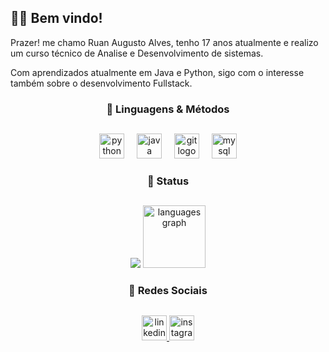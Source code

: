 ## 👨‍💻 Bem vindo!

Prazer! me chamo Ruan Augusto Alves, tenho 17 anos atualmente e realizo um curso técnico de Analise e Desenvolvimento de sistemas.

Com aprendizados atualmente em Java e Python, sigo com o interesse também sobre o desenvolvimento Fullstack.


<h3 align="center">📌 Linguagens & Métodos </h3>

##

<div align="center">

  <img src="https://cdn.jsdelivr.net/gh/devicons/devicon/icons/python/python-original.svg" height="40" alt="python logo"  />
  <img width="12" />
  <img src="https://cdn.jsdelivr.net/gh/devicons/devicon/icons/java/java-plain.svg" height="40" alt="java logo"  />
  <img width="12" />
  <img src="https://cdn.jsdelivr.net/gh/devicons/devicon/icons/git/git-original.svg" height="40" alt="git logo"  />
  <img width="12" />
  <img src="https://cdn.jsdelivr.net/gh/devicons/devicon/icons/mysql/mysql-original.svg" height="40" alt="mysql logo"  />
</div>

<h3 align="center">📝 Status </h3>

##

<div align="center">
  <img src="https://github-readme-stats.vercel.app/api?username=RuanAlves07&hide_title=false&hide_rank=false&show_icons=true&include_all_commits=true&count_private=true&disable_animations=false&theme=dark&locale=en&hide_border=true" />
  <img src="https://github-readme-stats.vercel.app/api/top-langs?username=RuanAlves07&locale=en&hide_title=false&layout=compact&card_width=320&langs_count=5&theme=dark&hide_border=true" height="100" alt="languages graph" />
</div>


<h3 align="center">  📱 Redes Sociais</h3>

##

<div align="center">
  <a href="https://www.linkedin.com/in/ruan-augusto-alves-4b67512a4/" target="_blank">
    <img src="https://img.shields.io/static/v1?message=LinkedIn&logo=linkedin&label=&color=0077B5&logoColor=white&labelColor=&style=for-the-badge" height="40" alt="linkedin logo"  />
  </a>
  <a href="https://www.instagram.com/ruan.august__/" target="_blank">
    <img src="https://img.shields.io/static/v1?message=Instagram&logo=instagram&label=&color=E4405F&logoColor=white&labelColor=&style=for-the-badge" height="40" alt="instagram logo"  />
  </a>
</div>

###
###

